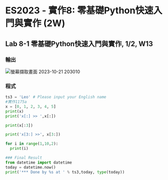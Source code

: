 # ES2023 - 實作8: 零基礎Python快速入門與實作 (2W) 

## Lab 8-1 零基礎Python快速入門與實作, 1/2, W13

### 輸出

![螢幕擷取畫面 2023-10-21 203010](https://github.com/knnv5h/ES-Fall2023/assets/43922704/9f101cd8-bf39-40da-bdca-83fabc75166a)

### 程式
```python
ts3 = 'Leo' # Please input your English name
#實作1175a
x = [0, 1, 2, 3, 4, 5]
print(x)
print('x[:] >> ',x[:])

print(x[:3])

print('x[3:] >>', x[3:])

for i in range(1,10,2):
  print(i)

### Final Result
from datetime import datetime
today = datetime.now()
print('*** Done by %s at ' % ts3,today, type(today))
```
